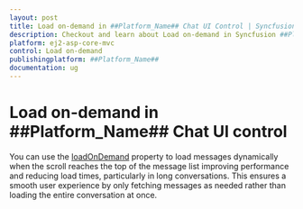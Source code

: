 ```yaml
---
layout: post
title: Load on-demand in ##Platform_Name## Chat UI Control | Syncfusion
description: Checkout and learn about Load on-demand in Syncfusion ##Platform_Name## Chat UI control of Syncfusion Essential JS 2 and more.
platform: ej2-asp-core-mvc
control: Load on-demand
publishingplatform: ##Platform_Name##
documentation: ug
---
```


# Load on-demand in ##Platform_Name## Chat UI control

You can use the [loadOnDemand](https://help.syncfusion.com/cr/aspnetcore-js2/Syncfusion.EJ2.InteractiveChat.ChatUI.html#Syncfusion_EJ2_InteractiveChat_ChatUI_LoadOnDemand) property to load messages dynamically when the scroll reaches the top of the message list improving performance and reducing load times, particularly in long conversations. This ensures a smooth user experience by only fetching messages as needed rather than loading the entire conversation at once.